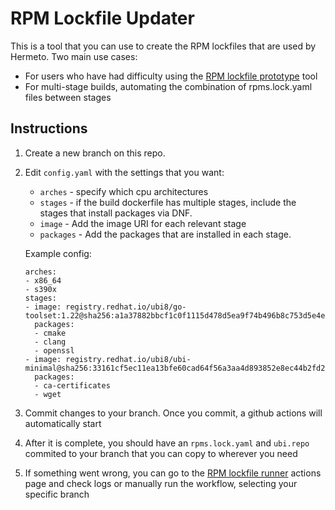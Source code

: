 # RPM Lockfile Updater

This is a tool that you can use to create the RPM lockfiles that are used by Hermeto. Two main use cases:

- For users who have had difficulty using the [RPM lockfile prototype](https://github.com/konflux-ci/rpm-lockfile-prototype) tool
- For multi-stage builds, automating the combination of rpms.lock.yaml files between stages

## Instructions

1. Create a new branch on this repo. 
2. Edit `config.yaml` with the settings that you want:
    - `arches` - specify which cpu architectures
    - `stages` - if the build dockerfile has multiple stages, include the stages that install packages via DNF.
    - `image` - Add the image URI for each relevant stage
    - `packages` - Add the packages that are installed in each stage.

    Example config:

    ```
    arches:
    - x86_64
    - s390x
    stages:
    - image: registry.redhat.io/ubi8/go-toolset:1.22@sha256:a1a37882bbcf1c0f1115d478d5ea9f74b496b8c753d5e4e431a70786e2dbcbfc
      packages:
      - cmake
      - clang
      - openssl
    - image: registry.redhat.io/ubi8/ubi-minimal@sha256:33161cf5ec11ea13bfe60cad64f56a3aa4d893852e8ec44b2fd2a6b40cc38539
      packages:
      - ca-certificates
      - wget
    ```

3. Commit changes to your branch. Once you commit, a github actions will automatically start
4. After it is complete, you should have an `rpms.lock.yaml` and `ubi.repo` commited to your branch that you can copy to wherever you need
5. If something went wrong, you can go to the [RPM lockfile runner](https://github.com/red-hat-data-services/rpm-lockfile-runner/actions/workflows/rpm-lockfile-runner.yml) actions page and check logs or manually run the workflow, selecting your specific branch
